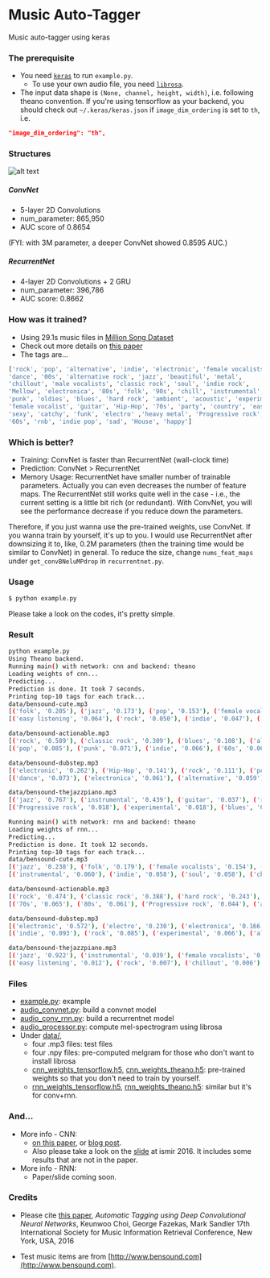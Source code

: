 # Music Auto-Tagger
Music auto-tagger using keras

### The prerequisite
* You need [`keras`](http://keras.io) to run `example.py`.
  * To use your own audio file, you need [`librosa`](http://librosa.github.io/librosa/).
* The input data shape is `(None, channel, height, width)`, i.e. following theano convention. If you're using tensorflow as your backend, you should check out `~/.keras/keras.json` if `image_dim_ordering` is set to `th`, i.e.
```json
"image_dim_ordering": "th",
```

### Structures

![alt text](https://github.com/keunwoochoi/music-auto_tagging-keras/blob/master/imgs/diagrams.png "structures")

##### ConvNet 
 * 5-layer 2D Convolutions
 * num_parameter: 865,950
 * AUC score of 0.8654

(FYI: with 3M parameter, a deeper ConvNet showed 0.8595 AUC.)

##### RecurrentNet
 * 4-layer 2D Convolutions + 2 GRU 
 * num_parameter: 396,786
 * AUC score: 0.8662

### How was it trained?
 * Using 29.1s music files in [Million Song Dataset](http://labrosa.ee.columbia.edu/millionsong/)
 * Check out more details on [this paper](https://arxiv.org/abs/1606.00298)
 * The tags are...

```python
['rock', 'pop', 'alternative', 'indie', 'electronic', 'female vocalists', 
'dance', '00s', 'alternative rock', 'jazz', 'beautiful', 'metal', 
'chillout', 'male vocalists', 'classic rock', 'soul', 'indie rock',
'Mellow', 'electronica', '80s', 'folk', '90s', 'chill', 'instrumental',
'punk', 'oldies', 'blues', 'hard rock', 'ambient', 'acoustic', 'experimental',
'female vocalist', 'guitar', 'Hip-Hop', '70s', 'party', 'country', 'easy listening',
'sexy', 'catchy', 'funk', 'electro' ,'heavy metal', 'Progressive rock',
'60s', 'rnb', 'indie pop', 'sad', 'House', 'happy']
```

### Which is better?
 * Training: ConvNet is faster than RecurrentNet (wall-clock time)
 * Prediction: ConvNet > RecurrentNet
 * Memory Usage: RecurrentNet have smaller number of trainable parameters. Actually you can even decreases the number of feature maps. The RecurrentNet still works quite well in the case - i.e., the current setting is a little bit rich (or redundant). With ConvNet, you will see the performance decrease if you reduce down the parameters. 

Therefore, if you just wanna use the pre-trained weights, use ConvNet. If you wanna train by yourself, it's up to you. I would use RecurrentNet after downsizing it to, like, 0.2M parameters (then the training time would be similar to ConvNet) in general. To reduce the size, change `nums_feat_maps` under `get_convBNeluMPdrop` in `recurrentnet.py`.

### Usage
```bash
$ python example.py
```
Please take a look on the codes, it's pretty simple.

### Result

``` bash
python example.py
Using Theano backend.
Running main() with network: cnn and backend: theano
Loading weights of cnn...
Predicting...
Prediction is done. It took 7 seconds.
Printing top-10 tags for each track...
data/bensound-cute.mp3
[('folk', '0.205'), ('jazz', '0.173'), ('pop', '0.153'), ('female vocalists', '0.103'), ('acoustic', '0.066')]
[('easy listening', '0.064'), ('rock', '0.050'), ('indie', '0.047'), ('Mellow', '0.044'), ('instrumental', '0.038')]

data/bensound-actionable.mp3
[('rock', '0.589'), ('classic rock', '0.309'), ('blues', '0.108'), ('alternative', '0.099'), ('hard rock', '0.093')]
[('pop', '0.085'), ('punk', '0.071'), ('indie', '0.066'), ('60s', '0.062'), ('70s', '0.061')]

data/bensound-dubstep.mp3
[('electronic', '0.262'), ('Hip-Hop', '0.141'), ('rock', '0.111'), ('pop', '0.101'), ('electro', '0.084')]
[('dance', '0.073'), ('electronica', '0.061'), ('alternative', '0.059'), ('rnb', '0.046'), ('female vocalists', '0.036')]

data/bensound-thejazzpiano.mp3
[('jazz', '0.767'), ('instrumental', '0.439'), ('guitar', '0.037'), ('rock', '0.027'), ('easy listening', '0.019')]
[('Progressive rock', '0.018'), ('experimental', '0.018'), ('blues', '0.017'), ('alternative', '0.012'), ('chillout', '0.012')]

Running main() with network: rnn and backend: theano
Loading weights of rnn...
Predicting...
Prediction is done. It took 12 seconds.
Printing top-10 tags for each track...
data/bensound-cute.mp3
[('jazz', '0.238'), ('folk', '0.179'), ('female vocalists', '0.154'), ('pop', '0.098'), ('acoustic', '0.075')]
[('instrumental', '0.060'), ('indie', '0.058'), ('soul', '0.058'), ('chillout', '0.054'), ('rock', '0.051')]

data/bensound-actionable.mp3
[('rock', '0.474'), ('classic rock', '0.388'), ('hard rock', '0.243'), ('blues', '0.097'), ('heavy metal', '0.067')]
[('70s', '0.065'), ('80s', '0.061'), ('Progressive rock', '0.044'), ('alternative', '0.041'), ('60s', '0.034')]

data/bensound-dubstep.mp3
[('electronic', '0.572'), ('electro', '0.230'), ('electronica', '0.166'), ('dance', '0.138'), ('House', '0.096')]
[('indie', '0.093'), ('rock', '0.085'), ('experimental', '0.066'), ('alternative', '0.061'), ('pop', '0.044')]

data/bensound-thejazzpiano.mp3
[('jazz', '0.922'), ('instrumental', '0.039'), ('female vocalists', '0.018'), ('guitar', '0.018'), ('blues', '0.016')]
[('easy listening', '0.012'), ('rock', '0.007'), ('chillout', '0.006'), ('Mellow', '0.006'), ('soul', '0.006')]


```

### Files
* [example.py](https://github.com/keunwoochoi/music-auto_tagging-keras/blob/master/example.py): example
* [audio_convnet.py](https://github.com/keunwoochoi/music-auto_tagging-keras/blob/master/audio_convnet.py): build a convnet model
* [audio_conv_rnn.py](https://github.com/keunwoochoi/music-auto_tagging-keras/blob/master/audio_conv_rnn.py): build a recurrentnet model
* [audio_processor.py](https://github.com/keunwoochoi/music-auto_tagging-keras/blob/master/audio_processor.py): compute mel-spectrogram using librosa
* Under [data/](https://github.com/keunwoochoi/music-auto_tagging-keras/tree/master/data),
  - four .mp3 files: test files
  - four .npy files: pre-computed melgram for those who don't want to install librosa
  - [cnn_weights_tensorflow.h5](https://github.com/keunwoochoi/music-auto_tagging-keras/blob/master/data/cnn_weights_tensorflow.h5), [cnn_weights_theano.h5](https://github.com/keunwoochoi/music-auto_tagging-keras/blob/master/data/cnn_weights_theano.h5): pre-trained weights so that you don't need to train by yourself.
  - [rnn_weights_tensorflow.h5](https://github.com/keunwoochoi/music-auto_tagging-keras/blob/master/data/rnn_weights_tensorflow.h5), [rnn_weights_theano.h5](https://github.com/keunwoochoi/music-auto_tagging-keras/blob/master/data/rnn_weights_theano.h5): similar but it's for conv+rnn. 


### And...

* More info - CNN: 
  * [on this paper](https://arxiv.org/abs/1606.00298), or [blog post](https://keunwoochoi.wordpress.com/2016/06/02/paper-is-out-automatic-tagging-using-deep-convolutional-neural-networks/).
  * Also please take a look on the [slide](https://github.com/keunwoochoi/music-auto_tagging-keras/blob/master/slide-ismir-2016.pdf) at ismir 2016. It includes some results that are not in the paper.
* More info - RNN:
  * Paper/slide coming soon.

### Credits
* Please cite [this paper](https://scholar.google.co.kr/citations?view_op=view_citation&hl=en&user=ZrqdSu4AAAAJ&citation_for_view=ZrqdSu4AAAAJ:3fE2CSJIrl8C), *Automatic Tagging using Deep Convolutional Neural Networks*, Keunwoo Choi, George Fazekas, Mark Sandler
17th International Society for Music Information Retrieval Conference, New York, USA, 2016

* Test music items are from [http://www.bensound.com](http://www.bensound.com).
